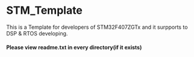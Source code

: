 # STM_Template
This is a Template for developers of STM32F407ZGTx and it surpports to DSP &amp; RTOS developing.
#### Please view readme.txt in every directory(if it exists)
